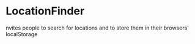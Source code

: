 # LocationFinder
nvites people to search for locations and to store them in their browsers’ localStorage
